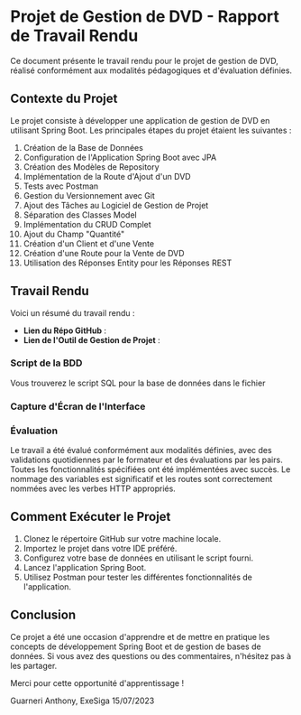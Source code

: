 # Projet de Gestion de DVD - Rapport de Travail Rendu

Ce document présente le travail rendu pour le projet de gestion de DVD, réalisé conformément aux modalités pédagogiques et d'évaluation définies.

## Contexte du Projet

Le projet consiste à développer une application de gestion de DVD en utilisant Spring Boot. Les principales étapes du projet étaient les suivantes :

1. Création de la Base de Données
2. Configuration de l'Application Spring Boot avec JPA
3. Création des Modèles de Repository
4. Implémentation de la Route d'Ajout d'un DVD
5. Tests avec Postman
6. Gestion du Versionnement avec Git
7. Ajout des Tâches au Logiciel de Gestion de Projet
8. Séparation des Classes Model
9. Implémentation du CRUD Complet
10. Ajout du Champ "Quantité"
11. Création d'un Client et d'une Vente
12. Création d'une Route pour la Vente de DVD
13. Utilisation des Réponses Entity pour les Réponses REST

## Travail Rendu

Voici un résumé du travail rendu :

- **Lien du Répo GitHub** : 
- **Lien de l'Outil de Gestion de Projet** : 

### Script de la BDD

Vous trouverez le script SQL pour la base de données dans le fichier 

### Capture d'Écran de l'Interface



### Évaluation

Le travail a été évalué conformément aux modalités définies, avec des validations quotidiennes par le formateur et des évaluations par les pairs. Toutes les fonctionnalités spécifiées ont été implémentées avec succès. Le nommage des variables est significatif et les routes sont correctement nommées avec les verbes HTTP appropriés.

## Comment Exécuter le Projet

1. Clonez le répertoire GitHub sur votre machine locale.
2. Importez le projet dans votre IDE préféré.
3. Configurez votre base de données en utilisant le script fourni.
4. Lancez l'application Spring Boot.
5. Utilisez Postman pour tester les différentes fonctionnalités de l'application.

## Conclusion

Ce projet a été une occasion d'apprendre et de mettre en pratique les concepts de développement Spring Boot et de gestion de bases de données. Si vous avez des questions ou des commentaires, n'hésitez pas à les partager.

Merci pour cette opportunité d'apprentissage !

Guarneri Anthony, 
ExeSiga
15/07/2023
